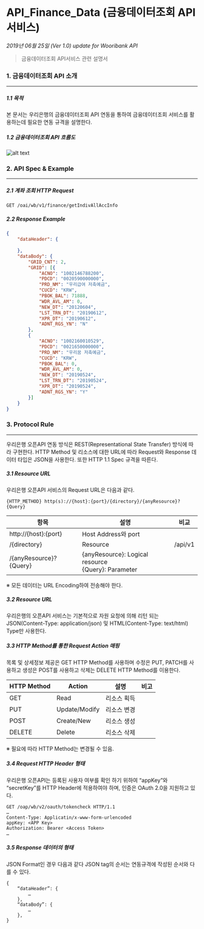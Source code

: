 # API_Finance_Data (금융데이터조회 API서비스)

_2019년 06월 25일 (Ver 1.0) update for Wooribank API_

> 금융데이터조회 API서비스 관련 설명서

### 1. 금융데이터조회 API 소개

----------

##### 1.1 목적

본 문서는 우리은행의 금융데이터조회 API 연동을 통하여 금융데이터조회 서비스를 활용하는데 필요한 연동 규격을 설명한다.

##### 1.2 금융데이터조회 API 흐름도

![alt text](finance.jpg)




### 2. API Spec & Example

----------

##### 2.1 계좌 조회 HTTP Request

```
GET /oai/wb/v1/finance/getIndivAllAccInfo
```

##### 2.2 Response Example 

```json
{
	"dataHeader": {
		
	},
	"dataBody": {
		"GRID_CNT": 2,
		"GRID": [{
			"ACNO": "1002146788200",
			"PDCD": "0020590000000",
			"PRD_NM": "우리급여 저축예금",
			"CUCD": "KRW",
			"PBOK_BAL": 71888,
			"WDR_AVL_AM": 0,
			"NEW_DT": "20120604",
			"LST_TRN_DT": "20190612",
			"XPR_DT": "20190612",
			"ADNT_RGS_YN": "N"
		},
		{
			"ACNO": "1002160010529",
			"PDCD": "0021650000000",
			"PRD_NM": "우리꿈 저축예금",
			"CUCD": "KRW",
			"PBOK_BAL": 0,
			"WDR_AVL_AM": 0,
			"NEW_DT": "20190524",
			"LST_TRN_DT": "20190524",
			"XPR_DT": "20190524",
			"ADNT_RGS_YN": "Y"
		}]
	}
}
```


### 3. Protocol Rule

----------

우리은행 오픈API 연동 방식은 REST(Representational State Transfer) 방식에 따라 구현한다. HTTP Method 및 리소스에 대한 URL에 따라 Request와 Response 데이터 타입은 JSON을 사용한다.
또한 HTTP 1.1 Spec 규격을 따른다.

##### 3.1 Resource URL

우리은행 오픈API 서비스의 Request URL은 다음과 같다.
```
{HTTP_METHOD} http(s)://{host}:{port}/{directory}/{anyResource}?{Query}
```

항목 | 설명 | 비교
---- | ---- | ----
http://{host}:{port} | Host Address와 port | 	
/{directory} | Resource | /api/v1
/{anyResource}?{Query} | {anyResource}: Logical resource <br> {Query}: Parameter | 

※ 모든 데이터는 URL Encoding하여 전송해야 한다.

##### 3.2 Resource URL

우리은행의 오픈API 서비스는 기본적으로 자원 요청에 의해 리턴 되는 JSON(Content-Type: application/json) 및 HTML(Content-Type: text/html) Type만 사용한다.

##### 3.3 HTTP Method를 통한 Request Action 매핑

목록 및 상세정보 제공은 GET HTTP Method를 사용하며 수정은 PUT, PATCH를 사용하고 생성은 POST를 사용하고 삭제는 DELETE HTTP Method를 이용한다.

HTTP Method | Action | 설명 | 비고
---- | ---- | ---- | ----
GET | Read | 리소스 획득 | 
PUT | Update/Modify | 리소스 변경 | 
POST | Create/New | 리소스 생성 | 
DELETE | Delete | 리소스 삭제 | 

※ 필요에 따라 HTTP Method는 변경될 수 있음.

##### 3.4 Request HTTP Header 형태

우리은행 오픈API는 등록된 사용자 여부를 확인 하기 위하여 “appKey”와 “secretKey”를 HTTP Header에 적용하여야 하며, 인증은 OAuth 2.0을 지원하고 있다.
```
GET /oap/wb/v2/oauth/tokencheck HTTP/1.1
…
Content-Type: Applicatin/x-www-form-urlencoded
appKey: <APP Key>
Authorization: Bearer <Access Token>
…
```

##### 3.5 Response 데이터의 형태
JSON Format인 경우 다음과 같다 JSON tag의 순서는 연동규격에 작성된 순서와 다를 수 있다.
```
{
    “dataHeader”: {
        …
    },
    “dataBody”: {
        …
    },
}
```






